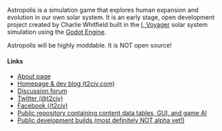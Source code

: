 Astropolis is a simulation game that explores human expansion and evolution in our own solar system. It is an early stage, open development project created by Charlie Whitfield built in the [I, Voyager](https://www.ivoyager.dev/) solar system simulation using the [Godot Engine](https://godotengine.org/).

Astropolis will be highly moddable. It is NOT open source!

#### Links
* [About page](https://t2civ.com/about/)
* [Homepage & dev blog (t2civ.com)](https://t2civ.com/)
* [Discussion forum](https://github.com/orgs/t2civ/discussions)
* [Twitter (@t2civ)](https://twitter.com/t2civ)
* [Facebook (/t2civ)](https://www.facebook.com/t2civ/)
* [Public repository containing content data tables, GUI, and game AI](https://github.com/charliewhitfield/astropolis_public)
* [Public development builds (most definitely NOT alpha yet!)](https://github.com/charliewhitfield/astropolis_public/releases)
